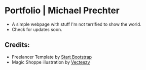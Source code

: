 # Portfolio | Michael Prechter
- A simple webpage with stuff I'm not terrified to show the world.
- Check for updates soon.

## Credits:
- Freelancer Template by [Start Bootstrap](https://startbootstrap.com)
- Magic Shoppe illustration by [Vecteezy](https://www.vecteezy.com)

